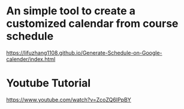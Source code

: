 # An simple tool to create a customized calendar from course schedule
https://lifuzhang1108.github.io/Generate-Schedule-on-Google-calender/index.html

# Youtube Tutorial
https://www.youtube.com/watch?v=ZcoZQ6IPpBY
